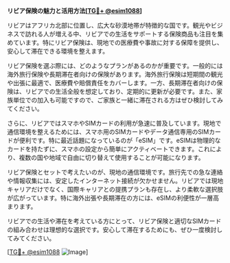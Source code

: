**リビア保険の魅力と活用方法[[TG💪+ @esim1088](https://t.me/s/esim1088)]**

リビアはアフリカ北部に位置し、広大な砂漠地帯が特徴的な国です。観光やビジネスで訪れる人が増える中、リビアでの生活をサポートする保険商品も注目を集めています。特にリビア保険は、現地での医療費や事故に対する保障を提供し、安心して滞在できる環境を整えます。

リビア保険を選ぶ際には、どのようなプランがあるのかが重要です。一般的には海外旅行保険や長期滞在者向けの保険があります。海外旅行保険は短期間の観光や出張に最適で、医療費や賠償責任をカバーします。一方、長期滞在者向けの保険は、リビアでの生活全般を想定しており、定期的に更新が必要です。また、家族単位での加入も可能ですので、ご家族と一緒に滞在される方はぜひ検討してみてください。

さらに、リビアではスマホやSIMカードの利用が急速に普及しています。現地で通信環境を整えるためには、スマホ用のSIMカードやデータ通信専用のSIMカードが便利です。特に最近話題になっているのが「eSIM」です。eSIMは物理的なカードを持たずに、スマホの設定から簡単にアクティベートできます。これにより、複数の国や地域で自由に切り替えて使用することが可能になります。

リビア保険とセットで考えたいのが、現地の通信環境です。旅行先での急な連絡や情報収集には、安定したインターネット接続が欠かせません。リビアでは現地キャリアだけでなく、国際キャリアとの提携プランも存在し、より柔軟な選択肢が広がっています。特に海外出張や長期滞在の方には、eSIMの利便性が一層高まります。

リビアでの生活や滞在を考えている方にとって、リビア保険と適切なSIMカードの組み合わせは理想的な選択です。安心して滞在するためにも、ぜひ一度検討してみてください。

[[TG💪+ @esim1088](https://t.me/s/esim1088) ![Image](https://i.postimg.cc/Y0z9fWf4/image.png)]
